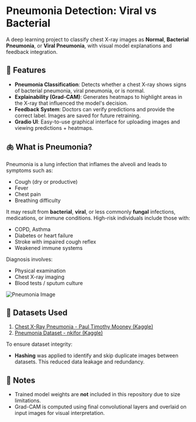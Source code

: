 # Pneumonia Detection: Viral vs Bacterial

A deep learning project to classify chest X-ray images as **Normal**, **Bacterial Pneumonia**, or **Viral Pneumonia**, with visual model explanations and feedback integration.


## 🚀 Features

- **Pneumonia Classification**: Detects whether a chest X-ray shows signs of bacterial pneumonia, viral pneumonia, or is normal.
- **Explainability (Grad-CAM)**: Generates heatmaps to highlight areas in the X-ray that influenced the model's decision.
- **Feedback System**: Doctors can verify predictions and provide the correct label. Images are saved for future retraining.
- **Gradio UI**: Easy-to-use graphical interface for uploading images and viewing predictions + heatmaps.


## 🫁 What is Pneumonia?

Pneumonia is a lung infection that inflames the alveoli and leads to symptoms such as:

* Cough (dry or productive)
* Fever
* Chest pain
* Breathing difficulty

It may result from **bacterial**, **viral**, or less commonly **fungal** infections, medications, or immune conditions. High-risk individuals include those with:

* COPD, Asthma
* Diabetes or heart failure
* Stroke with impaired cough reflex
* Weakened immune systems

Diagnosis involves:

* Physical examination
* Chest X-ray imaging
* Blood tests / sputum culture

![Pneumonia Image](https://img.lb.wbmdstatic.com/vim/live/webmd/consumer_assets/site_images/article_thumbnails/BigBead/pneumonia_everything_you_should_know_bigbead/1800x1200_pneumonia_everything_you_should_know_new_bigbead.jpg)


## 📁 Datasets Used

1. [Chest X-Ray Pneumonia - Paul Timothy Mooney (Kaggle)](https://www.kaggle.com/paultimothymooney/chest-xray-pneumonia)
2. [Pneumonia Dataset - nkifor (Kaggle)](https://www.kaggle.com/datasets/nkifor/pneumonia-dataset)

To ensure dataset integrity:

* **Hashing** was applied to identify and skip duplicate images between datasets. This reduced data leakage and redundancy.


## 📌 Notes

* Trained model weights are **not** included in this repository due to size limitations.
* Grad-CAM is computed using final convolutional layers and overlaid on input images for visual interpretation.
